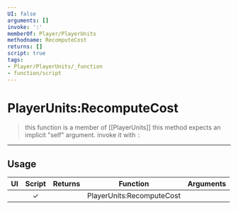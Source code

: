 ```yaml
---
UI: false
arguments: []
invoke: ':'
memberOf: Player/PlayerUnits
methodname: RecomputeCost
returns: []
script: true
tags:
- Player/PlayerUnits/_function
- function/script
---
```

# PlayerUnits:RecomputeCost
> this function is a member of [[PlayerUnits]]
> this method expects an implicit "self" argument. invoke it with `:`
-----
## Usage
|  UI | Script | Returns | Function | Arguments |
|:---:|:------:|-------:|:--------:|:---------|
| |✓||PlayerUnits:RecomputeCost||
